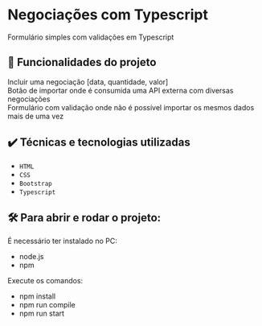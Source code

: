 # Negociações com Typescript

Formulário simples com validações em Typescript

## 🔨 Funcionalidades do projeto

Incluir uma negociação [data, quantidade, valor]  
Botão de importar onde é consumida uma API externa com diversas negociações  
Formulário com validação onde não é possível importar os mesmos dados mais de uma vez

## ✔️ Técnicas e tecnologias utilizadas

- `HTML`
- `CSS`
- `Bootstrap`
- `Typescript`

## 🛠️ Para abrir e rodar o projeto:

É necessário ter instalado no PC:
- node.js
- npm  

Execute os comandos:
- npm install 
- npm run compile
- npm run start
